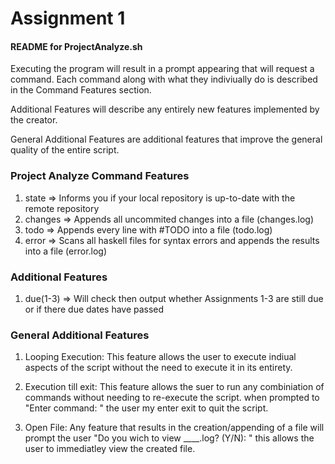 # Assignment 1

#### README for ProjectAnalyze.sh 
Executing the program will result in a prompt appearing that will request a command. Each command along with what they indiviually do is described in the Command Features section.

Additional Features will describe any entirely new features implemented by the creator.

General Additional Features are additional features that improve the general quality of the entire script.

### Project Analyze Command Features
1. state => Informs you if your local repository is up-to-date with the remote repository
2. changes => Appends all uncommited changes into a file (changes.log)
3. todo => Appends every line with #TODO into a file (todo.log)
4. error => Scans all haskell files for syntax errors and appends the results into a file (error.log)

### Additional Features
1. due(1-3) => Will check then output whether Assignments 1-3 are still due or if there due dates have passed

### General Additional Features
1. Looping Execution:
	This feature allows the user to execute indiual aspects of the script without the need to execute it in its entirety. 

2. Execution till exit:
	This feature allows the suer to run any combiniation of commands without needing to re-execute the script. when prompted to "Enter command: " the user my enter exit to quit the script.

3. Open File:
	Any feature that results in the creation/appending of a file will prompt the user "Do you wich to view ____.log? (Y/N): " this allows the user to immediatley view the created file.
